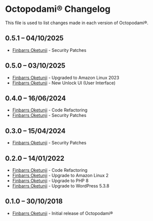 Octopodami® Changelog
=====================

This file is used to list changes made in each version of Octopodami®.

0.5.1 – 04/10/2025
-----
- [Finbarrs Oketunji](https://finbarrs.eu) - Security Patches

0.5.0 – 03/10/2025
-----
- [Finbarrs Oketunji](https://finbarrs.eu) - Upgraded to Amazon Linux 2023
- [Finbarrs Oketunji](https://finbarrs.eu) - New Unlock UI (User Interface)

0.4.0 – 16/06/2024
-----
- [Finbarrs Oketunji](https://finbarrs.eu) - Code Refactoring
- [Finbarrs Oketunji](https://finbarrs.eu) - Security Patches

0.3.0 – 15/04/2024
-----
- [Finbarrs Oketunji](https://finbarrs.eu) - Security Patches

0.2.0 – 14/01/2022
-----
- [Finbarrs Oketunji](https://finbarrs.eu) - Code Refactoring
- [Finbarrs Oketunji](https://finbarrs.eu) - Upgrade to Amazon Linux 2
- [Finbarrs Oketunji](https://finbarrs.eu) - Upgrade to PHP 8
- [Finbarrs Oketunji](https://finbarrs.eu) - Upgrade to WordPress 5.3.8

0.1.0 – 30/10/2018
-----
- [Finbarrs Oketunji](https://finbarrs.eu) - Initial release of Octopodami®